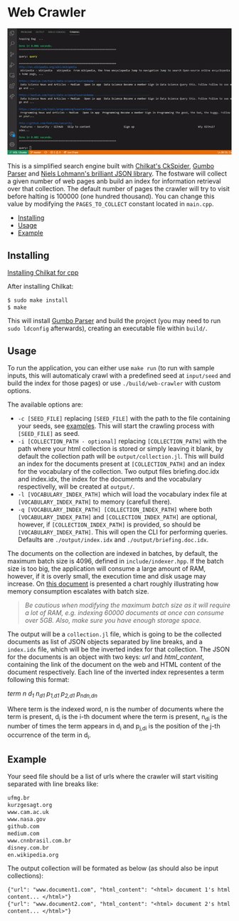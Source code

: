 # Web Crawler

![](docs/query.gif)

This is a simplified search engine built with [Chilkat's CkSpider](https://www.chilkatsoft.com/), [Gumbo Parser](https://github.com/google/gumbo-parser) and [Niels Lohmann's brilliant JSON library](https://github.com/nlohmann/json). The fostware will collect a given number of web pages anb build an index for information retrieval over that collection. The default number of pages the crawler will try to visit before halting is 100000 (one hundred thousand). You can change this value by modifying the ```PAGES_TO_COLLECT``` constant located in ```main.cpp```.

* [Installing](#installing)
* [Usage](#usage)
* [Example](#example)

## Installing

[Installing Chilkat for cpp](https://www.chilkatsoft.com/downloads_CPP.asp)

After installing Chilkat: 

```
$ sudo make install
$ make
```

This will install [Gumbo Parser](https://github.com/google/gumbo-parser) and build the project (you may need to run ```sudo ldconfig``` afterwards), creating an executable file within ```build/```.

## Usage

To run the application, you can either use ```make run``` (to run with sample inputs, this will automaticaly crawl with a predefined seed at ```input/seed``` and build the index for those pages) or use ```./build/web-crawler``` with custom options.

The available options are:

* ```-c [SEED_FILE]``` replacing ```[SEED_FILE]``` with the path to the file containing your seeds, see [examples](#example). This will start the crawling process with ```[SEED_FILE]``` as seed.
* ```-i [COLLECTION_PATH - optional]``` replacing ```[COLLECTION_PATH]``` with the path where your html collection is stored or simply leaving it blank, by default the collection path will be ```output/collection.jl```. This will build an index for the documents present at ```[COLLECTION_PATH]``` and an index for the vocabulary of the collection. Two output files briefing.doc.idx and index.idx, the index for the documents and the vocabulary respectivelly, will be created at ```output/```.
* ```-l [VOCABULARY_INDEX_PATH]``` which will load the vocabulary index file at ```[VOCABULARY_INDEX_PATH]``` to memory (carefull there).
* ```-q [VOCABULARY_INDEX_PATH] [COLLECTION_INDEX_PATH]``` where both ```[VOCABULARY_INDEX_PATH]``` and ```[COLLECTION_INDEX_PATH]``` are optional, however, if ```[COLLECTION_INDEX_PATH]``` is provided, so should be ```[VOCABULARY_INDEX_PATH]```. This will open the CLI for performing queries. Defaults are ```./output/index.idx``` and ```./output/briefing.doc.idx```.

The documents on the collection are indexed in batches, by default, the maximum batch size is 4096, defined in ```include/indexer.hpp```. If the batch size is too big, the application will consume a large amount of RAM, however, if it is overly small, the execution time and disk usage may increase. On [this document](https://github.com/LuizPPA/web-crawler/blob/master/docs/Information_Retrieval_Assignment_4.pdf) is presented a chart roughly illustrating how memory consumption escalates with batch size.

> *Be cautious when modifying the maximum batch size as it will require a lot of RAM, e.g. indexing 60000 documents at once can consume over 5GB. Also, make sure you have enough storage space.*

The output will be a ```collection.jl``` file, which is going to be the collected documents as list of JSON objects separated by line breaks, and a ```index.idx``` file, which will be the inverted index for that collection. The JSON for the documents is an object with two keys: _url_ and _html\_content_, containing the link of the document on the web and HTML content of the document respectively. Each line of the inverted index representes a term following this format:

_term n d<sub>1</sub> n<sub>d1</sub> p<sub>1,d1</sub> p<sub>2,d1</sub> p<sub>ndn,dn</sub>_

Where term is the indexed word, n is the number of documents where the term is present,  d<sub>i</sub> is the i-th document where the term is present, n<sub>di</sub> is the number of times the term appears in d<sub>i</sub> and p<sub>j,di</sub> is the position of the j-th occurrence of the term in d<sub>i</sub>.

## Example

Your seed file should be a list of urls where the crawler will start visiting separated with line breaks like:

```
ufmg.br
kurzgesagt.org
www.cam.ac.uk
www.nasa.gov
github.com
medium.com
www.cnnbrasil.com.br
disney.com.br
en.wikipedia.org
```

The output collection will be formated as below (as should also be input collections):

```
{"url": "www.document1.com", "html_content": "<html> document 1's html content... </html>"}
{"url": "www.document2.com", "html_content": "<html> document 2's html content... </html>"}
```

